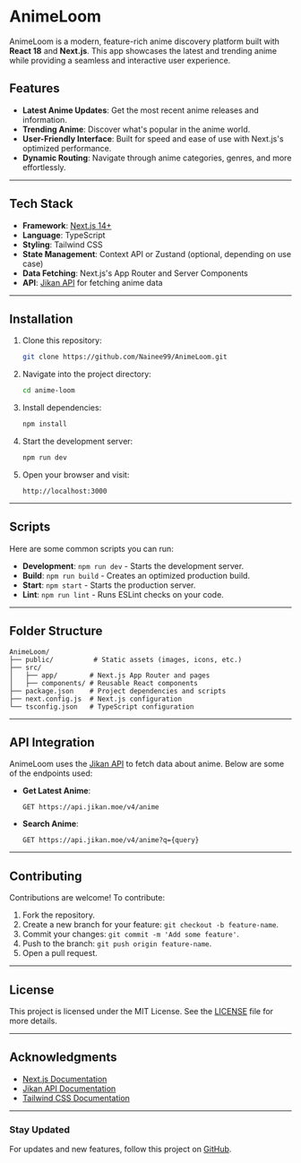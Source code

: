 # AnimeLoom

AnimeLoom is a modern, feature-rich anime discovery platform built with **React 18** and **Next.js**. This app showcases the latest and trending anime while providing a seamless and interactive user experience.

## Features

- **Latest Anime Updates**: Get the most recent anime releases and information.
- **Trending Anime**: Discover what's popular in the anime world.
- **User-Friendly Interface**: Built for speed and ease of use with Next.js's optimized performance.
- **Dynamic Routing**: Navigate through anime categories, genres, and more effortlessly.

---

## Tech Stack

- **Framework**: [Next.js 14+](https://nextjs.org/)
- **Language**: TypeScript
- **Styling**: Tailwind CSS
- **State Management**: Context API or Zustand (optional, depending on use case)
- **Data Fetching**: Next.js's App Router and Server Components
- **API**: [Jikan API](https://jikan.moe/) for fetching anime data

---

## Installation

1. Clone this repository:

   ```bash
   git clone https://github.com/Nainee99/AnimeLoom.git
   ```

2. Navigate into the project directory:

   ```bash
   cd anime-loom
   ```

3. Install dependencies:

   ```bash
   npm install
   ```

4. Start the development server:

   ```bash
   npm run dev
   ```

5. Open your browser and visit:
   ```
   http://localhost:3000
   ```

---

## Scripts

Here are some common scripts you can run:

- **Development**: `npm run dev` - Starts the development server.
- **Build**: `npm run build` - Creates an optimized production build.
- **Start**: `npm start` - Starts the production server.
- **Lint**: `npm run lint` - Runs ESLint checks on your code.

---

## Folder Structure

```plaintext
AnimeLoom/
├── public/          # Static assets (images, icons, etc.)
├── src/
│   ├── app/        # Next.js App Router and pages
│   ├── components/ # Reusable React components
├── package.json    # Project dependencies and scripts
├── next.config.js  # Next.js configuration
└── tsconfig.json   # TypeScript configuration
```

---

## API Integration

AnimeLoom uses the [Jikan API](https://jikan.moe/) to fetch data about anime. Below are some of the endpoints used:

- **Get Latest Anime**:
  ```
  GET https://api.jikan.moe/v4/anime
  ```
- **Search Anime**:
  ```
  GET https://api.jikan.moe/v4/anime?q={query}
  ```

---

## Contributing

Contributions are welcome! To contribute:

1. Fork the repository.
2. Create a new branch for your feature: `git checkout -b feature-name`.
3. Commit your changes: `git commit -m 'Add some feature'`.
4. Push to the branch: `git push origin feature-name`.
5. Open a pull request.

---

## License

This project is licensed under the MIT License. See the [LICENSE](LICENSE) file for more details.

---

## Acknowledgments

- [Next.js Documentation](https://nextjs.org/docs)
- [Jikan API Documentation](https://jikan.moe/docs)
- [Tailwind CSS Documentation](https://tailwindcss.com/docs)

---

### Stay Updated

For updates and new features, follow this project on [GitHub](https://github.com/Nainee99/anime-loom).
